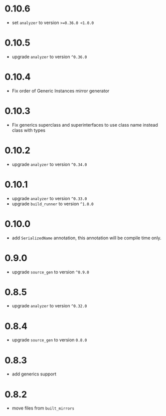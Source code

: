 # 0.10.6

- set `analyzer` to version `>=0.36.0 <1.0.0`

# 0.10.5

- upgrade `analyzer` to version `^0.36.0`

# 0.10.4

- Fix order of Generic Instances mirror generator

# 0.10.3

- Fix generics superclass and superinterfaces to use class name instead class with types

# 0.10.2

- upgrade `analyzer` to version `^0.34.0`

# 0.10.1

- upgrade `analyzer` to version `^0.33.0`
- upgrade `build_runner` to version `^1.0.0`

# 0.10.0

- add `SerializedName` annotation, this annotation will be compile time only.

# 0.9.0

- upgrade `source_gen` to version `^0.9.0`

# 0.8.5

- upgrade `analyzer` to version `^0.32.0`

# 0.8.4

- upgrade `source_gen` to version `0.8.0`

# 0.8.3

- add generics support

# 0.8.2

- move files from `built_mirrors`
